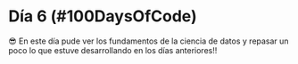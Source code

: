 # Día 6 (#100DaysOfCode)

😎 En este día pude ver los fundamentos de la ciencia de datos y repasar un poco lo que estuve desarrollando en los días anteriores!!